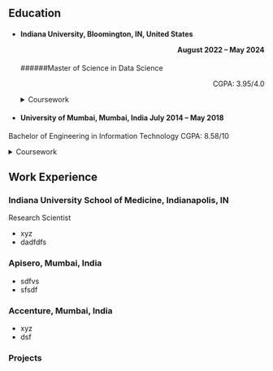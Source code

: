 ## Education
- #### Indiana University, Bloomington, IN, United States <p align="right">August 2022 – May 2024</p>
  ######Master of Science in Data Science <p align="right">CGPA: 3.95/4.0</p>
  <details>
  <summary>Coursework</summary>
  - Applied Machine Learning
  - Applied Database Technologies
  - Statistics
  - Data Visualization
  - Big Data Technologies
  - Natural Language Processing
  - Music Data Mining
  - Social Media Informatics
  </details>

- #### University of Mumbai, Mumbai, India					           	                 	                                                                                                    July 2014 – May 2018
Bachelor of Engineering in Information Technology					 	                  	                                                                                                          CGPA: 8.58/10 
<details>
<summary>Coursework</summary>
  - Object Oriented Programming
  - Data Structures and Algorthms
  - Database Concepts
  - Operating Systems
  - Computer Networks
  - Applied Mathematics
  - Web Technologies
  - Data Mining and Business Intelligence
  - Artificial Intelligence
  - Cloud Computing
  - Software Engineering
  - Virtual Reality
</details>

## Work Experience
### Indiana University School of Medicine, Indianapolis, IN
Research Scientist
- xyz
- dadfdfs

### Apisero, Mumbai, India
- sdfvs
- sfsdf

### Accenture, Mumbai, India
- xyz
- dsf

### Projects
